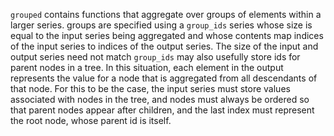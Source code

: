 `grouped` contains functions that aggregate over groups of elements within a larger series.
groups are specified using a `group_ids` series whose size is equal to the input series being aggregated and whose contents map indices of the input series to indices of the output series.
The size of the input and output series need not match
`group_ids` may also usefully store ids for parent nodes in a tree. In this situation, each element in the output represents the value for a node that is aggregated from all descendants of that node. For this to be the case, the input series must store values associated with nodes in the tree, and nodes must always be ordered so that parent nodes appear after children, and the last index must represent the root node, whose parent id is itself. 